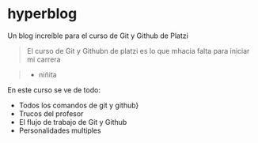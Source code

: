 # hyperblog 
Un blog increíble para el curso de Git y Github de Platzi
>El curso de Git y Githubn de platzi es lo que mhacia falta para iniciar mi carrera

> - niñita

En este curso se ve de todo:
* Todos los comandos de git y github}
* Trucos del profesor
* El flujo de trabajo de Git y Github
* Personalidades multiples
